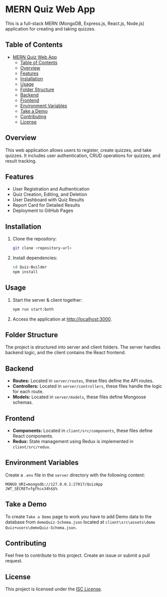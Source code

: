# MERN Quiz Web App

This is a full-stack MERN (MongoDB, Express.js, React.js, Node.js) application for creating and taking quizzes.

## Table of Contents

- [MERN Quiz Web App](#mern-quiz-web-app)
  - [Table of Contents](#table-of-contents)
  - [Overview](#overview)
  - [Features](#features)
  - [Installation](#installation)
  - [Usage](#usage)
  - [Folder Structure](#folder-structure)
  - [Backend](#backend)
  - [Frontend](#frontend)
  - [Environment Variables](#environment-variables)
  - [Take a Demo](#take-a-demo)
  - [Contributing](#contributing)
  - [License](#license)

## Overview

This web application allows users to register, create quizzes, and take quizzes. It includes user authentication, CRUD operations for quizzes, and result tracking.

## Features

- User Registration and Authentication
- Quiz Creation, Editing, and Deletion
- User Dashboard with Quiz Results
- Report Card for Detailed Results
- Deployment to GitHub Pages

## Installation

1. Clone the repository:

   ```bash
   git clone <repository-url>
   ```

2. Install dependencies:

   ```bash
   cd Quiz-Builder
   npm install
   ```

## Usage

1. Start the server & client together:

   ```bash
   npm run start:both
   ```

2. Access the application at [http://localhost:3000](http://localhost:3000).

## Folder Structure

The project is structured into server and client folders. The server handles backend logic, and the client contains the React frontend.

## Backend

- **Routes:** Located in `server/routes`, these files define the API routes.
- **Controllers:** Located in `server/controllers`, these files handle the logic for each route.
- **Models:** Located in `server/models`, these files define Mongoose schemas.

## Frontend

- **Components:** Located in `client/src/components`, these files define React components.
- **Redux:** State management using Redux is implemented in `client/src/redux`.

## Environment Variables

Create a `.env` file in the `server` directory with the following content:

```env
MONGO_URI=mongodb://127.0.0.1:27017/QuizApp
JWT_SECRET=fgfhcx34h$$%
```

## Take a Demo

To create `Take a Demo` page to work you have to add Demo data to the database from `demoQuiz-Schema.json` located at `client\src\assets\demo Quiz+users\demoQuiz-Schema.json`.

## Contributing

Feel free to contribute to this project. Create an issue or submit a pull request.

## License

This project is licensed under the [ISC License](LICENSE).
